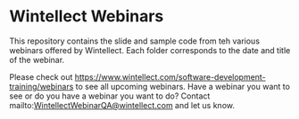 # Wintellect Webinars

This repository contains the slide and sample code from teh various webinars offered by Wintellect. Each folder corresponds to the date and title of the webinar.

Please check out https://www.wintellect.com/software-development-training/webinars to see all upcoming webinars. Have a webinar you want to see or do you have a webinar you want to do? Contact mailto:WintellectWebinarQA@wintellect.com and let us know.
